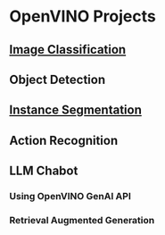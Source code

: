 # OpenVINO Projects
## [Image Classification](https://github.com/ramesh-dev-code/openvino-projects/tree/main/image-classification)   
## Object Detection
## [Instance Segmentation](https://github.com/ramesh-dev-code/openvino-projects/tree/main/image-segmentation)   
## Action Recognition
## LLM Chabot
### Using OpenVINO GenAI API
### Retrieval Augmented Generation

